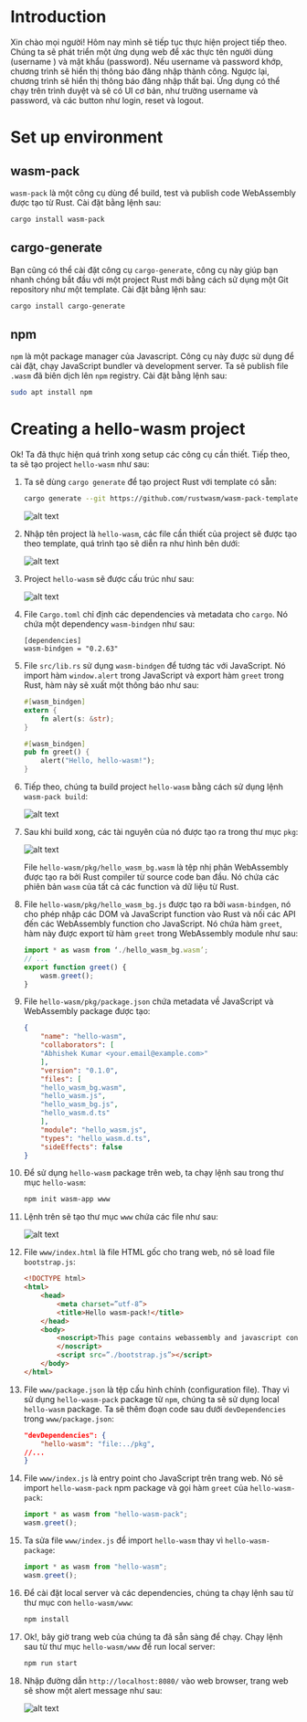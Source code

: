 # Introduction

Xin chào mọi người! Hôm nay mình sẽ tiếp tục thực hiện project tiếp theo. Chúng ta sẽ phát triển một ứng dụng web để xác thực tên người dùng (username ) và mật khẩu (password). Nếu username và password khớp, chương trình sẽ hiển thị thông báo đăng nhập thành công. Ngược lại, chương trình sẽ hiển thị thông báo đăng nhập thất bại. Ứng dụng có thể chạy trên trình duyệt và sẽ có UI cơ bản, như trường username và password, và các button như login, reset và logout.

# Set up environment
## wasm-pack

`wasm-pack` là một công cụ dùng để build, test và publish code WebAssembly được tạo từ Rust. Cài đặt bằng lệnh sau:

```bash
cargo install wasm-pack
```

## cargo-generate

Bạn cũng có thể cài đặt công cụ `cargo-generate`, công cụ này giúp bạn nhanh chóng bắt đầu với một project Rust mới bằng cách sử dụng một Git repository như một template. Cài đặt bằng lệnh sau:

```bash
cargo install cargo-generate
```

## npm

`npm` là một package manager của Javascript. Công cụ này được sử dụng để cài đặt, chạy JavaScript bundler và development server. Ta sẽ publish file `.wasm` đã biên dịch lên `npm` registry. Cài đặt bằng lệnh sau:

```bash
sudo apt install npm
```

# Creating a hello-wasm project

Ok! Ta đã thực hiện quá trình xong setup các công cụ cần thiết. Tiếp theo, ta sẽ tạo project `hello-wasm` như sau:

1. Ta sẽ dùng `cargo generate` để tạo project Rust với template có sẵn:

    ```bash
    cargo generate --git https://github.com/rustwasm/wasm-pack-template
    ```

    ![alt text](./img/cargo_gen.png)

2. Nhập tên project là `hello-wasm`, các file cần thiết của project sẽ được tạo theo template, quá trình tạo sẽ diễn ra như hình bên dưới:

    ![alt text](./img/pr_name.png)

3. Project `hello-wasm` sẽ được cấu trúc như sau:

    ![alt text](./img/show_tree.png)

4. File `Cargo.toml` chỉ định các dependencies và metadata cho `cargo`. Nó chứa một dependency `wasm-bindgen` như sau:

    ```
    [dependencies]
    wasm-bindgen = "0.2.63"
    ```

5. File `src/lib.rs` sử dụng `wasm-bindgen` để tương tác với JavaScript. Nó import hàm `window.alert` trong JavaScript và export hàm `greet` trong Rust, hàm này sẽ xuất một thông báo như sau:

    ```rs
    #[wasm_bindgen]
    extern {
        fn alert(s: &str);
    }
    
    #[wasm_bindgen]
    pub fn greet() {
        alert("Hello, hello-wasm!");
    }
    ```
6. Tiếp theo, chúng ta build project `hello-wasm` bằng cách sử dụng lệnh `wasm-pack build`:

    ![alt text](./img/wasm_pack_buid.png)

7. Sau khi build xong, các tài nguyên của nó được tạo ra trong thư mục `pkg`:

    ![alt text](./img/show_tree_pkg.png)

    File `hello-wasm/pkg/hello_wasm_bg.wasm` là tệp nhị phân WebAssembly được tạo ra bởi Rust compiler từ source code ban đầu. Nó chứa các phiên bản `wasm` của tất cả các function và dữ liệu từ Rust.

8. File `hello-wasm/pkg/hello_wasm_bg.js` được tạo ra bởi `wasm-bindgen`, nó cho phép nhập các DOM và JavaScript function vào Rust và nối các API đến các WebAssembly function cho JavaScript. Nó chứa hàm `greet`, hàm này được export từ hàm `greet` trong WebAssembly module như sau:

    ```js
    import * as wasm from ‘./hello_wasm_bg.wasm’;
    // ...
    export function greet() {
        wasm.greet();
    }

    ```

9. File `hello-wasm/pkg/package.json` chứa metadata về JavaScript và WebAssembly package được tạo:

    ```json
    {
        "name": "hello-wasm",
        "collaborators": [
        "Abhishek Kumar <your.email@example.com>"
        ],
        "version": "0.1.0",
        "files": [
        "hello_wasm_bg.wasm",
        "hello_wasm.js",
        "hello_wasm_bg.js",
        "hello_wasm.d.ts"
        ],
        "module": "hello_wasm.js",
        "types": "hello_wasm.d.ts",
        "sideEffects": false
    }
    ```
10. Để sử dụng `hello-wasm` package trên web, ta chạy lệnh sau trong thư mục `hello-wasm`:

    ```bash
    npm init wasm-app www
    ```

11. Lệnh trên sẽ tạo thư mục `www` chứa các file như sau:

    ![alt text](./img/show_tree_www.png)

12. File `www/index.html` là file HTML gốc cho trang web, nó sẽ load file `bootstrap.js`:

    ```html
    <!DOCTYPE html>
    <html>
        <head>
            <meta charset=”utf-8”>
            <title>Hello wasm-pack!</title>
        </head>
        <body>
            <noscript>This page contains webassembly and javascript content, please enable javascript in your browser.
            </noscript>
            <script src=”./bootstrap.js”></script>
        </body>
    </html>
    ```

13. File `www/package.json` là tệp cấu hình chính (configuration file). Thay vì sử dụng `hello-wasm-pack` package từ `npm`, chúng ta sẽ sử dụng local `hello-wasm` package. Ta sẽ thêm đoạn code sau dưới `devDependencies` trong `www/package.json`:

    ```json
    "devDependencies": {
        "hello-wasm": "file:../pkg",
    //...
    }
    ```

14. File `www/index.js` là entry point cho JavaScript trên trang web. Nó sẽ import `hello-wasm-pack` npm package và gọi hàm `greet` của `hello-wasm-pack`:

    ```js
    import * as wasm from "hello-wasm-pack";
    wasm.greet();
    ```

15. Ta sửa file `www/index.js` để import `hello-wasm` thay vì `hello-wasm-package`:

    ```js
    import * as wasm from "hello-wasm";
    wasm.greet();
    ```

16. Để cài đặt local server và các dependencies, chúng ta chạy lệnh sau từ thư mục con `hello-wasm/www`:

    ```bash
    npm install
    ```

17. Ok!, bây giờ trang web của chúng ta đã sẵn sàng để chạy. Chạy lệnh sau từ thư mục `hello-wasm/www` để run local server:

    ```bash
    npm run start
    ```

18. Nhập đường dẫn `http://localhost:8080/` vào web browser, trang web sẽ show một alert message như sau:

    ![alt text](./img/npm_start.png)